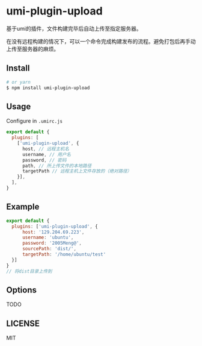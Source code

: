 # umi-plugin-upload
基于umi的插件，文件构建完毕后自动上传至指定服务器。

在没有远程构建的情况下，可以一个命令完成构建发布的流程。避免打包后再手动上传至服务器的麻烦。

## Install

```bash
# or yarn
$ npm install umi-plugin-upload
```



## Usage

Configure in `.umirc.js`

```js
export default {
  plugins: [
    ['umi-plugin-upload', {
      host, // 远程主机名
      username, // 用户名
      password, // 密码
      path, // 所上传文件的本地路径
      targetPath // 远程主机上文件存放的（绝对路径）
    }],
  ],
}
```

## Example

```js
export default {
  plugins: ['umi-plugin-upload', {
      host: '129.204.69.223',
      username: 'ubuntu',
      password: '2005Meng@',
      sourcePath: 'dist/',
      targetPath: '/home/ubuntu/test'
  }]
}
// 将dist目录上传到
```

## Options

TODO

## LICENSE

MIT
